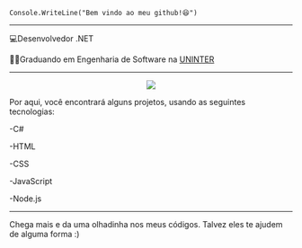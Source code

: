 <code>Console.WriteLine("Bem vindo ao meu github!😆")</code>
<hr>

<p>💻Desenvolvedor .NET </p>
<p>👨‍💻Graduando em Engenharia de Software na <a href="https://www.uninter.com/" target="blank_">UNINTER</a>
</p>

<hr>

<p align="center">
  <a href="https://skillicons.dev">
    <img src="https://skillicons.dev/icons?i=cs,html,css,js,nodejs" />
  </a>
</p>

Por aqui, você encontrará alguns projetos, usando as seguintes tecnologias:

<p>-C#</p> 
<p>-HTML</p>
<p>-CSS</p>
<p>-JavaScript</p>
<p>-Node.js</p>

<hr>

Chega mais e da uma olhadinha nos meus códigos. Talvez eles te ajudem de alguma forma :)
